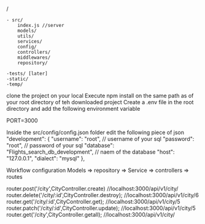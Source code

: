 /

    - src/
        index.js //server
        models/
        utils/
        services/
        config/
        controllers/
        middlewares/
        repository/

    -tests/ [later]
    -static/
    -temp/
    

clone the project on your local
Execute npm install on the same path as of your root directory of teh downloaded project
Create a .env file in the root directory and add the following environment variable

PORT=3000

Inside the src/config/config.json folder edit the following  piece of json
"development": {
    "username": "root",   // username of your sql
    "password": "root",   // password of your sql
    "database": "Flights_search_db_development",       // naem of the database
    "host": "127.0.0.1",
    "dialect": "mysql"
  },


Workflow configuration
Models => repository => Service => controllers => routes 

router.post('/city',CityController.create)                  //localhost:3000/api/v1/city/
router.delete('/city/:id',CityController.destroy);          //localhost:3000/api/v1/city/6
router.get('/city/:id',CityController.get);                 //localhost:3000/api/v1/city/5
router.patch('/city/:id',CityController.update);            //localhost:3000/api/v1/city/5
router.get('/city',CityController.getall);                  //localhost:3000/api/v1/city/




